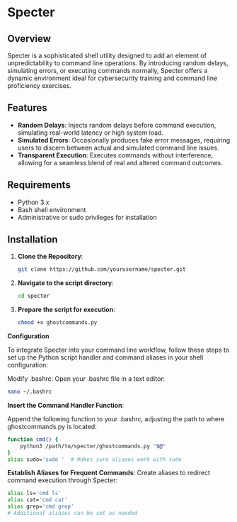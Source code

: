 # Specter

## Overview
Specter is a sophisticated shell utility designed to add an element of unpredictability to command line operations. By introducing random delays, simulating errors, or executing commands normally, Specter offers a dynamic environment ideal for cybersecurity training and command line proficiency exercises.

## Features
- **Random Delays**: Injects random delays before command execution, simulating real-world latency or high system load.
- **Simulated Errors**: Occasionally produces fake error messages, requiring users to discern between actual and simulated command line issues.
- **Transparent Execution**: Executes commands without interference, allowing for a seamless blend of real and altered command outcomes.

## Requirements
- Python 3.x
- Bash shell environment
- Administrative or sudo privileges for installation

## Installation
1. **Clone the Repository**:
   ```bash
   git clone https://github.com/yourusername/specter.git


2. **Navigate to the script directory**:
   ```bash
   cd specter

3. **Prepare the script for execution**:
   ```bash
   chmod +x ghostcommands.py

**Configuration**

To integrate Specter into your command line workflow, follow these steps to set up the Python script handler and command aliases in your shell configuration:

Modify .bashrc:
Open your .bashrc file in a text editor:
```bash
nano ~/.bashrc
```
**Insert the Command Handler Function**:

Append the following function to your .bashrc, adjusting the path to where ghostcommands.py is located:
```bash
function cmd() {
    python3 /path/to/specter/ghostcommands.py "$@"
}
alias sudo='sudo '  # Makes sure aliases work with sudo
```

**Establish Aliases for Frequent Commands**:
Create aliases to redirect command execution through Specter:
```bash
alias ls='cmd ls'
alias cat='cmd cat'
alias grep='cmd grep'
# Additional aliases can be set as needed
```
